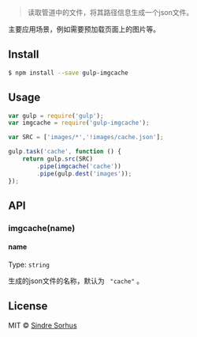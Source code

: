 
> 读取管道中的文件，将其路径信息生成一个json文件。

主要应用场景，例如需要预加载页面上的图片等。

## Install

```sh
$ npm install --save gulp-imgcache
```


## Usage

```js
var gulp = require('gulp');
var imgcache = require('gulp-imgcache');

var SRC = ['images/*','!images/cache.json'];

gulp.task('cache', function () {
	return gulp.src(SRC)
		.pipe(imgcache('cache'))
		.pipe(gulp.dest('images'));
});
```

## API

### imgcache(name)

#### name

Type: `string`

生成的json文件的名称，默认为 ` "cache"` 。

## License

MIT © [Sindre Sorhus](http://sindresorhus.com)
